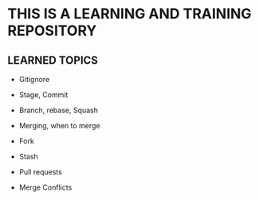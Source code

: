 # THIS IS A LEARNING AND TRAINING REPOSITORY 
## LEARNED TOPICS

- Gitignore

- Stage, Commit

- Branch, rebase, Squash

- Merging, when to merge

- Fork

- Stash

- Pull requests

- Merge Conflicts
